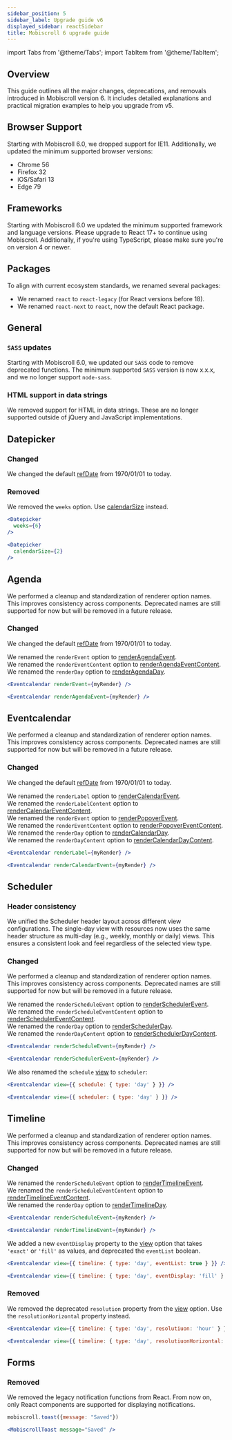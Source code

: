 ```yaml
---
sidebar_position: 5
sidebar_label: Upgrade guide v6
displayed_sidebar: reactSidebar
title: Mobiscroll 6 upgrade guide
---
```


import Tabs from '@theme/Tabs';
import TabItem from '@theme/TabItem';

## Overview

This guide outlines all the major changes, deprecations, and removals introduced in Mobiscroll version 6. It includes detailed explanations and practical migration examples to help you upgrade from v5.

## Browser Support

Starting with Mobiscroll 6.0, we dropped support for IE11. Additionally, we updated the minimum supported browser versions:

* Chrome 56
* Firefox 32
* iOS/Safari 13
* Edge 79

## Frameworks

Starting with Mobiscroll 6.0 we updated the minimum supported framework and language versions. Please upgrade to React 17+ to continue using Mobiscroll. Additionally, if you're using TypeScript, please make sure you're on version 4 or newer.

## Packages

To align with current ecosystem standards, we renamed several packages:

* We renamed `react` to `react-legacy` (for React versions before 18).
* We renamed `react-next` to `react`, now the default React package.

## General

### `SASS` updates

Starting with Mobiscroll 6.0, we updated our `SASS` code to remove deprecated functions. The minimum supported `SASS` version is now x.x.x, and we no longer support `node-sass`.

### HTML support in data strings 

We removed support for HTML in data strings. These are no longer supported outside of jQuery and JavaScript implementations.


## Datepicker

### Changed

We changed the default [refDate](/react/datepicker/api#opt-refDate) from 1970/01/01 to today.

### Removed

We removed the `weeks` option. Use [calendarSize](/react/datepicker/api#opt-calendarSize) instead.

<Tabs>
  <TabItem value="old" label="Old code" default>

```jsx
<Datepicker
  weeks={6}
/>
```

  </TabItem>
  <TabItem value="new" label="New code">

```jsx
<Datepicker
  calendarSize={2}
/>
```

  </TabItem>
</Tabs>

## Agenda

We performed a cleanup and standardization of renderer option names. This improves consistency across components. Deprecated names are still supported for now but will be removed in a future release.

### Changed

We changed the default [refDate](/react/eventcalendar/api#opt-refDate) from 1970/01/01 to today.  

We renamed the `renderEvent` option to [renderAgendaEvent](/react/eventcalendar/api#renderer-renderAgendaEvent).    
We renamed the `renderEventContent` option to [renderAgendaEventContent](/react/eventcalendar/api#renderer-renderAgendaEventContent).   
We renamed the `renderDay` option to [renderAgendaDay](/react/eventcalendar/api#renderer-renderAgendaDay).    

<Tabs>
  <TabItem value="old" label="Old code" default>

```jsx
<Eventcalendar renderEvent={myRender} />
```
  </TabItem>
  <TabItem value="new" label="New code">

```jsx
<Eventcalendar renderAgendaEvent={myRender} />
```
  </TabItem>
</Tabs>


## Eventcalendar

We performed a cleanup and standardization of renderer option names. This improves consistency across components. Deprecated names are still supported for now but will be removed in a future release.

### Changed

We changed the default [refDate](/react/eventcalendar/api#opt-refDate) from 1970/01/01 to today.  

We renamed the `renderLabel` option to [renderCalendarEvent](/react/eventcalendar/api#renderer-renderCalendarEvent).  
We renamed the `renderLabelContent` option to [renderCalendarEventContent](/react/eventcalendar/api#renderer-renderCalendarEventContent).  
We renamed the `renderEvent` option to [renderPopoverEvent](/react/eventcalendar/api#renderer-renderPopoverEvent).  
We renamed the `renderEventContent` option to [renderPopoverEventContent](/react/eventcalendar/api#renderer-renderPopoverEventContent).  
We renamed the `renderDay` option to [renderCalendarDay](/react/eventcalendar/api#renderer-renderCalendarDay).  
We renamed the `renderDayContent` option to [renderCalendarDayContent](/react/eventcalendar/api#renderer-renderCalendarDayContent).  


<Tabs>
  <TabItem value="old" label="Old code" default>

```jsx
<Eventcalendar renderLabel={myRender} />
```

  </TabItem>
  <TabItem value="new" label="New code">

```jsx
<Eventcalendar renderCalendarEvent={myRender} />
```

  </TabItem>
</Tabs>


## Scheduler

### Header consistency

We unified the Scheduler header layout across different view configurations. The single-day view with resources now uses the same header structure as multi-day (e.g., weekly, monthly or daily) views. This ensures a consistent look and feel regardless of the selected view type.


### Changed

We performed a cleanup and standardization of renderer option names. This improves consistency across components. Deprecated names are still supported for now but will be removed in a future release.

We renamed the `renderScheduleEvent` option to [renderSchedulerEvent](/react/eventcalendar/api#renderer-renderSchedulerEvent).  
We renamed the `renderScheduleEventContent` option to [renderSchedulerEventContent](/react/eventcalendar/api#renderer-renderSchedulerEventContent).  
We renamed the `renderDay` option to [renderSchedulerDay](/react/eventcalendar/api#renderer-renderSchedulerDay).  
We renamed the `renderDayContent` option to [renderSchedulerDayContent](/react/eventcalendar/api#renderer-renderSchedulerDayContent).  


<Tabs>
  <TabItem value="old" label="Old code" default>

```jsx
<Eventcalendar renderScheduleEvent={myRender} />
```

  </TabItem>
  <TabItem value="new" label="New code">

```jsx
<Eventcalendar renderSchedulerEvent={myRender} />
```

  </TabItem>
</Tabs>

We also renamed the `schedule` [view](/react/eventcalendar/api#opt-view) to `scheduler`:

<Tabs>
  <TabItem value="old" label="Old code" default>

```jsx
<Eventcalendar view={{ schedule: { type: 'day' } }} />
```

  </TabItem>
  <TabItem value="new" label="New code">

```jsx
<Eventcalendar view={{ scheduler: { type: 'day' } }} />
```

  </TabItem>
</Tabs>

## Timeline

We performed a cleanup and standardization of renderer option names. This improves consistency across components. Deprecated names are still supported for now but will be removed in a future release.

### Changed

We renamed the `renderScheduleEvent` option to [renderTimelineEvent](/react/eventcalendar/api#renderer-renderTimelineEvent).  
We renamed the `renderScheduleEventContent` option to [renderTimelineEventContent](/react/eventcalendar/api#renderer-renderTimelineEventContent).  
We renamed the `renderDay` option to [renderTimelineDay](/react/eventcalendar/api#renderer-renderTimelineDay).  


<Tabs>
  <TabItem value="old" label="Old code" default>

```jsx
<Eventcalendar renderScheduleEvent={myRender} />
```

  </TabItem>
  <TabItem value="new" label="New code">

```jsx
<Eventcalendar renderTimelineEvent={myRender} />
```

  </TabItem>
</Tabs>

We added a new `eventDisplay` property to the [view](/react/eventcalendar/api#opt-view) option that takes `'exact'` or `'fill'` as values, and deprecated the `eventList` boolean.

<Tabs>
  <TabItem value="old" label="Old code" default>

```jsx
<Eventcalendar view={{ timeline: { type: 'day', eventList: true } }} />
```

  </TabItem>
  <TabItem value="new" label="New code">

```jsx
<Eventcalendar view={{ timeline: { type: 'day', eventDisplay: 'fill' } }} />
```

  </TabItem>
</Tabs>

### Removed

We removed the deprecated `resolution` property from the [view](/react/eventcalendar/api#opt-view) option. Use the `resolutionHorizontal` property instead.

<Tabs>
  <TabItem value="old" label="Old code" default>

```jsx
<Eventcalendar view={{ timeline: { type: 'day', resolutiuon: 'hour' } }} />
```

  </TabItem>
  <TabItem value="new" label="New code">

```jsx
<Eventcalendar view={{ timeline: { type: 'day', resolutiuonHorizontal: 'hour' } }} />
```

  </TabItem>
</Tabs>


## Forms

### Removed

We removed the legacy notification functions from React. From now on, only React components are supported for displaying notifications.

<Tabs>
  <TabItem value="old" label="Old code" default>

```jsx
mobiscroll.toast({message: "Saved"})
```

  </TabItem>
  <TabItem value="new" label="New code">

```jsx
<MobiscrollToast message="Saved" />
```

  </TabItem>
</Tabs>
